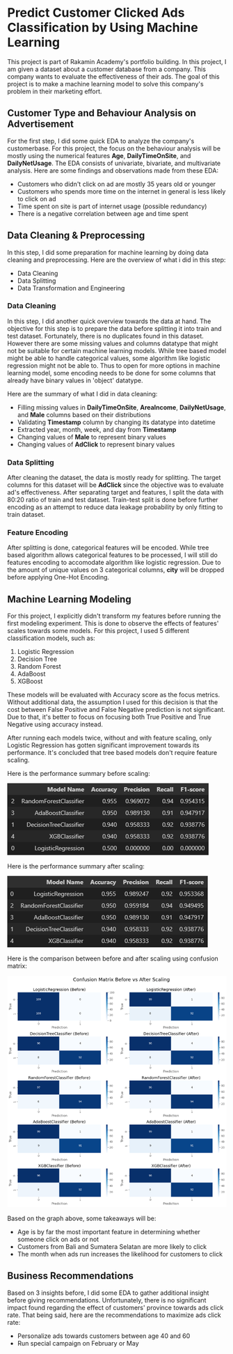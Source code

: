# Predict Customer Clicked Ads Classification by Using Machine Learning
This project is part of Rakamin Academy's portfolio building. In this project, I am given a dataset about a customer database from a company. This company wants to evaluate the effectiveness of their ads. The goal of this project is to make a machine learning model to solve this company's problem in their marketing effort. 

## Customer Type and Behaviour Analysis on Advertisement
For the first step, I did some quick EDA to analyze the company's customerbase. For this project, the focus on the behaviour analysis will be mostly using the numerical features **Age**, **DailyTimeOnSite**, and **DailyNetUsage**.
The EDA consists of univariate, bivariate, and multivariate analysis. Here are some findings and observations made from these EDA:
- Customers who didn't click on ad are mostly 35 years old or younger
- Customers who spends more time on the internet in general is less likely to click on ad
- Time spent on site is part of internet usage (possible redundancy)
- There is a negative correlation between age and time spent

## Data Cleaning & Preprocessing
In this step, I did some preparation for machine learning by doing data cleaning and preprocessing. Here are the overview of what i did in this step:
- Data Cleaning
- Data Splitting
- Data Transformation and Engineering

### Data Cleaning
In this step, I did another quick overview towards the data at hand. The objective for this step is to prepare the data before splitting it into train and test dataset. Fortunately, there is no duplicates found in this dataset. However there are some missing values and columns datatype that might not be suitable for certain machine learning models. While tree based model might be able to handle categorical values, some algorithm like logistic regression might not be able to. Thus to open for more options in machine learning model, some encoding needs to be done for some columns that already have binary values in 'object' datatype.

Here are the summary of what I did in data cleaning:
- Filling missing values in **DailyTimeOnSite**, **AreaIncome**, **DailyNetUsage**, and **Male** columns based on their distributions
- Validating **Timestamp** column by changing its datatype into datetime
- Extracted year, month, week, and day from **Timestamp**
- Changing values of **Male** to represent binary values
- Changing values of **AdClick** to represent binary values

### Data Splitting
After cleaning the dataset, the data is mostly ready for splitting. The target columns for this dataset will be **AdClick** since the objective was to evaluate ad's effectiveness. After separating target and features, I split the data with 80:20 ratio of train and test dataset. Train-test split is done before further encoding as an attempt to reduce data leakage probability by only fitting to train dataset.

### Feature Encoding
After splitting is done, categorical features will be encoded. While tree based algorithm allows categorical features to be processed, I will still do features encoding to accomodate algorithm like logistic regression. Due to the amount of unique values on 3 categorical columns, **city** will be dropped before applying One-Hot Encoding.

## Machine Learning Modeling
For this project, I explicitly didn't transform my features before running the first modeling experiment. This is done to observe the effects of features' scales towards some models. For this project, I used 5 different classification models, such as:
1. Logistic Regression
2. Decision Tree
3. Random Forest
4. AdaBoost
5. XGBoost

These models will be evaluated with Accuracy score as the focus metrics. Without additional data, the assumption I used for this decision is that the cost between False Positive and False Negative prediction is not significant. Due to that, it's better to focus on focusing both True Positive and True Negative using accuracy instead.

After running each models twice, without and with feature scaling, only Logistic Regression has gotten significant improvement towards its performance. It's concluded that tree based models don't require feature scaling.

Here is the performance summary before scaling:

![Performance Before Scaling](img/Before_scale.png)

Here is the performance summary after scaling:

![Performance After Scaling](img/After_scale.png)

Here is the comparison between before and after scaling using confusion matrix:

![Confusion Matrix Before vs After Scaling](img/Conf_matrix.png)

Based on the graph above, some takeaways will be:
- Age is by far the most important feature in determining whether someone click on ads or not
- Customers from Bali and Sumatera Selatan are more likely to click
- The month when ads run increases the likelihood for customers to click

## Business Recommendations
Based on 3 insights before, I did some EDA to gather additional insight before giving recommendations. Unfortunately, there is no significant impact found regarding the effect of customers' province towards ads click rate. That being said, here are the recommendations to maximize ads click rate:
- Personalize ads towards customers between age 40 and 60
- Run special campaign on February or May